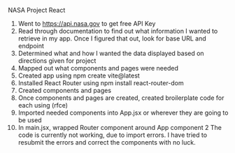 NASA Project React
1.	Went to https://api.nasa.gov to get free API Key
2.	Read through documentation to find out what information I wanted to retrieve in my app. Once I figured that out, look for base URL and endpoint
3.	Determined what and how I wanted the data displayed based on directions given for project
4.	Mapped out what components and pages were needed
5.	Created app using npm create vite@latest
6.	Installed React Router using npm install react-router-dom
7.	Created components and pages
8.	Once components and pages are created, created broilerplate code for each using (rfce)
9.	Imported needed components into App.jsx or wherever they are going to be used
10.	In main.jsx, wrapped Router component around App component
 2
The code is currently not working, due to import errors. I have tried to resubmit the errors and correct the components with no luck. 
